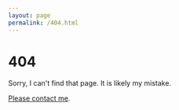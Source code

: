```yaml
---
layout: page
permalink: /404.html
---
```


# 404

Sorry, I can't find that page. It is likely my mistake.

<a href="{{ site.baseurl }}/pages/index.html#Contact">Please contact me</a>.
